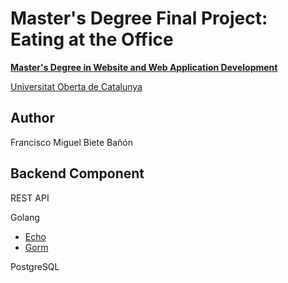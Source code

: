 # Master's Degree Final Project: Eating at the Office

[**Master's Degree in Website and Web Application Development**](https://www.uoc.edu/es/estudios/masters/master-universitario-desarrollo-sitios-aplicaciones-web)

[Universitat Oberta de Catalunya](https://www.uoc.edu)

## Author
Francisco Miguel Biete Bañón

## Backend Component
REST API

Golang
  - [Echo](https://echo.labstack.com)
  - [Gorm](https://gorm.io)

PostgreSQL